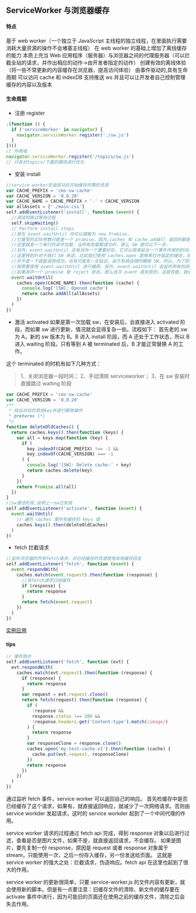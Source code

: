 ## ServiceWorker 与浏览器缓存

#### 特点

基于 web worker（一个独立于 JavaScript 主线程的独立线程，在里面执行需要消耗大量资源的操作不会堵塞主线程）
在 web worker 的基础上增加了离线缓存的能力
本质上充当 Web 应用程序（服务器）与浏览器之间的代理服务器（可以拦截全站的请求，并作出相应的动作->由开发者指定的动作）
创建有效的离线体验（将一些不常更新的内容缓存在浏览器，提高访问体验）
由事件驱动的,具有生命周期
可以访问 cache 和 indexDB
支持推送 ws
并且可以让开发者自己控制管理缓存的内容以及版本

#### 生命周期

- 注册 register

```js
;(function () {
  if ('serviceWorker' in navigator) {
    navigator.serviceWorker.register('./sw.js')
  }
})()
// 作用域
navigator.serviceWorker.register('/topics/sw.js')
// 只会对topics/下面的路径进行优化
```

- 安装 install

```js
//service worker安装成功后开始缓存所需的资源
var CACHE_PREFIX = 'cms-sw-cache'
var CACHE_VERSION = '0.0.20'
var CACHE_NAME = CACHE_PREFIX + '-' + CACHE_VERSION
var allAssets = ['./main.css']
self.addEventListener('install', function (event) {
  //调试时跳过等待过程
  self.skipWaiting()
  // Perform install steps
  //首先 event.waitUntil 你可以理解为 new Promise，
  //它接受的实际参数只能是一个 promise，因为,caches 和 cache.addAll 返回的都是 Promise，
  //这里就是一个串行的异步加载，当所有加载都成功时，那么 SW 就可以下一步。
  //另外，event.waitUntil 还有另外一个重要好处，它可以用来延长一个事件作用的时间，
  //这里特别针对于我们 SW 来说，比如我们使用 caches.open 是用来打开指定的缓存，但开启的时候，
  //并不是一下就能调用成功，也有可能有一定延迟，由于系统会随时睡眠 SW，所以，为了防止执行中断，
  //就需要使用 event.waitUntil 进行捕获。另外，event.waitUntil 会监听所有的异步 promise
  //如果其中一个 promise 是 reject 状态，那么该次 event 是失败的。这就导致，我们的 SW 开启失败。
  event.waitUntil(
    caches.open(CACHE_NAME).then(function (cache) {
      console.log('[SW]: Opened cache')
      return cache.addAll(allAssets)
    })
  )
})
```

- 激活 activated
  如果是第一次加载 sw，在安装后，会直接进入 activated 阶段，而如果 sw 进行更新，情况就会显得复杂一些。流程如下：
  首先老的 sw 为 A，新的 sw 版本为 B。B 进入 install 阶段，而 A 还处于工作状态，所以 B 进入 waiting 阶段。只有等到 A 被 terminated 后，B 才能正常替换 A 的工作。

这个 terminated 的时机有如下几种方式：

> 1、关闭浏览器一段时间；
> 2、手动清除 serviceworker；
> 3、在 sw 安装时直接跳过 waiting 阶段

```js
var CACHE_PREFIX = 'cms-sw-cache'
var CACHE_VERSION = '0.0.20'
/**
 * 找出对应的其他key并进行删除操作
 * @returns {*}
 */
function deleteOldCaches() {
  return caches.keys().then(function (keys) {
    var all = keys.map(function (key) {
      if (
        key.indexOf(CACHE_PREFIX) !== -1 &&
        key.indexOf(CACHE_VERSION) === -1
      ) {
        console.log('[SW]: Delete cache:' + key)
        return caches.delete(key)
      }
    })
    return Promise.all(all)
  })
}
//sw激活阶段,说明上一sw已失效
self.addEventListener('activate', function (event) {
  event.waitUntil(
    // 遍历 caches 里所有缓存的 keys 值
    caches.keys().then(deleteOldCaches)
  )
})
```

- fetch 拦截请求

```js
//监听浏览器的所有fetch请求，对已经缓存的资源使用本地缓存回复
self.addEventListener('fetch', function (event) {
  event.respondWith(
    caches.match(event.request).then(function (response) {
      //该fetch请求已经缓存
      if (response) {
        return response
      }
      return fetch(event.request)
    })
  )
})
```

[实例应用](./code/ServiceWorker-nerEasy.js)

#### tips

```js
// 缓存图片
self.addEventListener('fetch', function (evt) {
  evt.respondWith(
    caches.match(evt.request).then(function (response) {
      if (response) {
        return response
      }
      var request = evt.request.clone()
      return fetch(request).then(function (response) {
        if (
          !response &&
          response.status !== 200 &&
          !response.headers.get('Content-type').match(/image/)
        ) {
          return response
        }
        var responseClone = response.clone()
        caches.open('my-test-cache-v1').then(function (cache) {
          cache.put(evt.request, responseClone)
        })
        return response
      })
    })
  )
})
```

通过监听 fetch 事件，service worker 可以返回自己的响应。
首先检缓存中是否已经缓存了这个请求，如果有，就直接返回响应，就减少了一次网络请求。否则由 service workder 发起请求，这时的 service workder 起到了一个中间代理的作用。

service worker 请求的过程通过 fetch api 完成，得到 response 对象以后进行过滤，查看是否是图片文件，如果不是，就直接返回请求，不会缓存。
如果是图片，要先复制一份 response，原因是 request 或者 response 对象属于 stream，只能使用一次，之后一份存入缓存，另一份发送给页面。 这就是 service worker 的强大之处：拦截请求，伪造响应。fetch api 在这里也起到了很大的作用。

service worker 的更新很简单，只要 service-worker.js 的文件内容有更新，就会使用新的脚本。但是有一点要注意：旧缓存文件的清除、新文件的缓存要在 activate 事件中进行，因为可能旧的页面还在使用之前的缓存文件，清除之后会失去作用。
